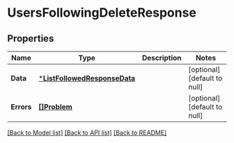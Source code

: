 # UsersFollowingDeleteResponse

## Properties
Name | Type | Description | Notes
------------ | ------------- | ------------- | -------------
**Data** | [***ListFollowedResponseData**](ListFollowedResponse_data.md) |  | [optional] [default to null]
**Errors** | [**[]Problem**](Problem.md) |  | [optional] [default to null]

[[Back to Model list]](../README.md#documentation-for-models) [[Back to API list]](../README.md#documentation-for-api-endpoints) [[Back to README]](../README.md)

